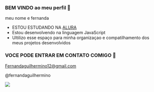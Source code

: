 ### BEM VINDO ao meu perfil 💙

meu nome e fernanda 

- ESTOU ESTUDANDO NA [ALURA](https://www.alura.com.br)
- Estou desenvolvendo na linguagem JavaScript
- Ultilizo esse espaço para minha organizaçao e compatilhamento dos meus projetos desenvolvidos

### VOCE PODE ENTRAR EM CONTATO COMIGO 📧

Fernandaguilhermino12@gmail.com

@fernandaguilhermino
 
![](https://media1.tenor.com/m/dj9jxfUbDHAAAAAd/dog-smile-dog.gif)
